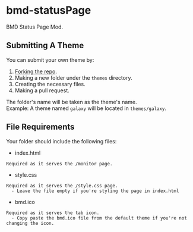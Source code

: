 # bmd-statusPage
BMD Status Page Mod.

## Submitting A Theme
You can submit your own theme by:
1) [Forking the repo](https://github.com/slothyace/bmd-statusPage/fork).
2) Making a new folder under the `themes` directory.
3) Creating the necessary files.
4) Making a pull request.

The folder's name will be taken as the theme's name.<br>
Example: A theme named `galaxy` will be located in `themes/galaxy`.

## File Requirements
Your folder should include the following files:  
- index.html  
```
Required as it serves the /monitor page.
```  
- style.css  
```
Required as it serves the /style.css page.
  - Leave the file empty if you're styling the page in index.html
```  
- bmd.ico  
```
Required as it serves the tab icon.
  - Copy paste the bmd.ico file from the default theme if you're not changing the icon.
```  
